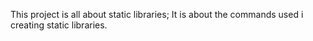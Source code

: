 This project is all about static libraries;  It is about the commands used i creating static libraries.
